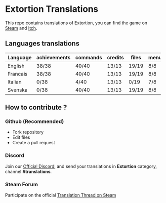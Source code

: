 # Extortion Translations

This repo contains translations of Extortion, you can find the game on [Steam](https://store.steampowered.com/app/1299430/Extortion/) and [Itch](https://elanis.itch.io/extortion).

## Languages translations

| Language   | achievements | commands | credits | files | menu | scripts | store |
|------------|--------------|----------|---------|-------|------|---------|-------|
| English    | 38/38        | 40/40    | 13/13   | 19/19 | 8/8  | 109/109 | 3/3   |
| Francais   | 38/38        | 40/40    | 13/13   | 19/19 | 8/8  | 109/109 | 3/3   |
| Italian    |  0/38        |  4/40    | 13/13   |  0/19 | 7/8  |  17/109 | 0/3   |
| Svenska    |  0/38        | 40/40    | 13/13   | 19/19 | 8/8  | 109/109 | 0/3   |

## How to contribute ?

### Github (Recommended)

- Fork repository
- Edit files
- Create a pull request

### Discord

Join our [Official Discord](https://discord.gg/c8aARey), and send your translations in **Extortion** category, channel **#translations**.

### Steam Forum

Participate on the official [Translation Thread on Steam](https://steamcommunity.com/app/1299430/discussions/0/3040481757532344134/)
